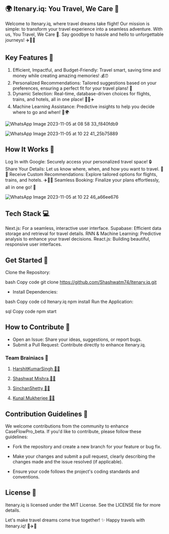 ## 🌍 Itenary.iq: You Travel, We Care 🚀
Welcome to Itenary.iq, where travel dreams take flight! Our mission is simple: to transform your travel experience into a seamless adventure. With us, You Travel, We Care 🌟. Say goodbye to hassle and hello to unforgettable journeys! ✈️🚂🏨

## Key Features 🎉

1. Efficient, Impactful, and Budget-Friendly: Travel smart, saving time and money while creating amazing memories! 💰⏰
2. Personalized Recommendations: Tailored suggestions based on your preferences, ensuring a perfect fit for your travel plans! 🌟
3. Dynamic Selection: Real-time, database-driven choices for flights, trains, and hotels, all in one place! 🛌🚄✈️
4. Machine Learning Assistance: Predictive insights to help you decide where to go and when! 🧠🌍

![WhatsApp Image 2023-11-05 at 08 58 33_f840fdb9](https://github.com/Shashwatm74/hackout23/assets/110082422/2e5fde7c-8d41-43ff-bff7-3b0666789fa7)

![WhatsApp Image 2023-11-05 at 10 22 41_25b75889](https://github.com/Shashwatm74/hackout23/assets/110082422/e7686e49-7c54-4d20-80be-f7066f5a4f46)


## How It Works 🚀

Log In with Google: Securely access your personalized travel space! 🔒
Share Your Details: Let us know where, when, and how you want to travel. 📆🌴
Receive Custom Recommendations: Explore tailored options for flights, trains, and hotels. ✈️🚆🏨
Seamless Booking: Finalize your plans effortlessly, all in one go! 🎉

![WhatsApp Image 2023-11-05 at 10 22 46_a66ee676](https://github.com/Shashwatm74/hackout23/assets/110082422/a8f979d5-e5f6-4e4e-a3ca-0168645f7fa8)


## Tech Stack 💻

Next.js: For a seamless, interactive user interface.
Supabase: Efficient data storage and retrieval for travel details.
RNN & Machine Learning: Predictive analysis to enhance your travel decisions.
React.js: Building beautiful, responsive user interfaces.

## Get Started 🌟

Clone the Repository:

bash
Copy code
git clone https://github.com/Shashwatm74/Itenary.iq.git

- Install Dependencies:

bash
Copy code
cd Itenary.iq
npm install
Run the Application:

sql
Copy code
npm start

## How to Contribute 🤝

- Open an Issue: Share your ideas, suggestions, or report bugs.
- Submit a Pull Request: Contribute directly to enhance Itenary.iq.

### Team Brainiacs 🧠


1. [HarshitKumarSingh 👨‍💻](https://github.com/harshitsinghcode)
      
2. [Shashwat Mishra 👨‍💻](https://github.com/Shashwatm74)

3. [SinchanShetty 👩‍💻](https://github.com/Sinchancodes)

4. [Kunal Mukherjee 👨‍💻](https://github.com/kunal2026)


## Contribution Guidelines 🤝
We welcome contributions from the community to enhance CaseFlowPro_beta. If you'd like to contribute, please follow these guidelines:

- Fork the repository and create a new branch for your feature or bug fix.

- Make your changes and submit a pull request, clearly describing the changes made and the issue resolved (if applicable).

- Ensure your code follows the project's coding standards and conventions.


## License 📜

Itenary.iq is licensed under the MIT License. See the LICENSE file for more details.

Let's make travel dreams come true together! ✨ Happy travels with Itenary.iq! 🌴✈️🌟
